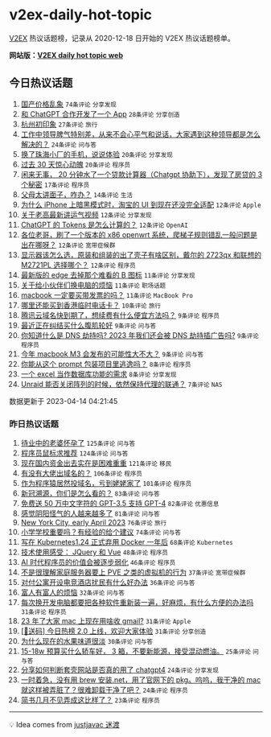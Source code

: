 # v2ex-daily-hot-topic

[V2EX](https://www.v2ex.com/) 热议话题榜，记录从 2020-12-18 日开始的 V2EX 热议话题榜单。

**网站版：[V2EX daily hot topic web](https://boojack.github.io/v2ex-daily-hot-topic-web/)**

## 今日热议话题

<!-- TODAY BEGIN -->

1. [国产价格乱象](https://www.v2ex.com/t/932390) `74条评论` `分享发现`
1. [和 ChatGPT 合作开发了一个 App](https://www.v2ex.com/t/932394) `28条评论` `分享创造`
1. [杭州初印象](https://www.v2ex.com/t/932393) `27条评论` `旅行`
1. [工作中领导脾气特别差，从来不会心平气和说话，大家遇到这种领导都是怎么解决的？](https://www.v2ex.com/t/932420) `24条评论` `问与答`
1. [换了珠海小厂的手机，说说体验](https://www.v2ex.com/t/932411) `20条评论` `分享发现`
1. [过去 30 天惊心动魄](https://www.v2ex.com/t/932396) `20条评论` `程序员`
1. [闲来无事， 20 分钟水了一个贷款计算器（Chatgpt 协助下），发现了房贷的 3 个秘密](https://www.v2ex.com/t/932456) `17条评论` `程序员`
1. [父母太讲面子，咋办？](https://www.v2ex.com/t/932451) `14条评论` `生活`
1. [为什么 iPhone 上暗黑模式时，淘宝的 UI 到现在还没完全适配](https://www.v2ex.com/t/932447) `12条评论` `Apple`
1. [关于老高最新讲运气视频](https://www.v2ex.com/t/932438) `12条评论` `分享发现`
1. [ChatGPT 的 Tokens 是怎么计算的？](https://www.v2ex.com/t/932406) `12条评论` `OpenAI`
1. [各位老哥，刷了一个版本的 x86 openwrt 系统，爬梯子规则错乱一般问题是出在哪呀？](https://www.v2ex.com/t/932402) `12条评论` `宽带症候群`
1. [显示器该怎么选，原装和组装的出了壳子有啥区别，戴尔的 2723qx 和联想的 M2721PL 选择哪个？](https://www.v2ex.com/t/932389) `12条评论` `程序员`
1. [最新版的 edge 去掉那个难看的 B 图标](https://www.v2ex.com/t/932409) `11条评论` `分享发现`
1. [关于给小伙伴们换电脑的烦恼](https://www.v2ex.com/t/932388) `11条评论` `职场话题`
1. [macbook 一定要买带发票的吗？](https://www.v2ex.com/t/932387) `11条评论` `MacBook Pro`
1. [哪里还能买到香港临时电话卡？](https://www.v2ex.com/t/932386) `10条评论` `旅行`
1. [腾讯云域名快到期了，想续费有什么便宜方法吗？](https://www.v2ex.com/t/932469) `9条评论` `程序员`
1. [最近正在纠结买什么腹肌轮好](https://www.v2ex.com/t/932423) `9条评论` `问与答`
1. [你知道什么是 DNS 劫持吗? 2023 年我们还会被 DNS 劫持插广告吗?](https://www.v2ex.com/t/932408) `9条评论` `程序员`
1. [今年 macbook M3 会发布的可能性大不大？](https://www.v2ex.com/t/932400) `9条评论` `问与答`
1. [你能从这个 prompt 包装项目里逃逸吗？](https://www.v2ex.com/t/932473) `8条评论` `程序员`
1. [一个 excel 当作数据库功能的需求](https://www.v2ex.com/t/932463) `8条评论` `分享发现`
1. [Unraid 能否关闭阵列的时候，依然保持代理的联通？](https://www.v2ex.com/t/932417) `7条评论` `NAS`

数据更新于 2023-04-14 04:21:45

<!-- TODAY END -->

### 昨日热议话题

<!-- YESTERDAY BEGIN -->

1. [待业中的老婆怀孕了](https://www.v2ex.com/t/932114) `125条评论` `问与答`
1. [程序员鼠标求推荐](https://www.v2ex.com/t/932112) `124条评论` `问与答`
1. [现在国内资金出去实在是困难重重](https://www.v2ex.com/t/932155) `121条评论` `移民`
1. [有没有大佬出域名的？](https://www.v2ex.com/t/932165) `106条评论` `程序员`
1. [作为程序猿居然投域名，亏到姥姥家了](https://www.v2ex.com/t/932122) `101条评论` `程序员`
1. [新冠溯源，你们是怎么看的？](https://www.v2ex.com/t/932211) `83条评论` `问与答`
1. [免费送 50 万中文字符的 GPT-3.5 支持 GPT-4](https://www.v2ex.com/t/932200) `82条评论` `优惠信息`
1. [感觉阴阳怪气的人越来越多了](https://www.v2ex.com/t/932235) `81条评论` `问与答`
1. [New York City, early April 2023](https://www.v2ex.com/t/932113) `76条评论` `旅行`
1. [小学学校重要吗？有经验的给个建议](https://www.v2ex.com/t/932234) `74条评论` `问与答`
1. [写在 Kubernetes1.24 正式弃用 Docker 一年后](https://www.v2ex.com/t/932173) `68条评论` `Kubernetes`
1. [技术使用感受： JQuery 和 Vue](https://www.v2ex.com/t/932298) `48条评论` `程序员`
1. [AI 时代程序员的价值会被逐步弱化](https://www.v2ex.com/t/932168) `46条评论` `程序员`
1. [不是很理解家庭服务器要上 PVE 之类的虚拟机的行为](https://www.v2ex.com/t/932187) `37条评论` `宽带症候群`
1. [对付公寓开设电竞酒店扰民有什么好办法](https://www.v2ex.com/t/932143) `36条评论` `问与答`
1. [富人有富人的烦恼](https://www.v2ex.com/t/932233) `32条评论` `问与答`
1. [每次换开发电脑都要把各种软件重新装一遍，好麻烦，有什么方便的办法吗](https://www.v2ex.com/t/932265) `31条评论` `程序员`
1. [23 年了大家 mac 上现在用啥收 gmail?](https://www.v2ex.com/t/932261) `31条评论` `Apple`
1. [[🎁送码] 今日热榜 2.0 上线，欢迎大家体验](https://www.v2ex.com/t/932149) `31条评论` `分享创造`
1. [为什么现在的水果味道很淡](https://www.v2ex.com/t/932272) `30条评论` `问与答`
1. [15-18w 预算买什么轿车好， 3 箱，不要新能源，接受混动燃油。](https://www.v2ex.com/t/932243) `25条评论` `问与答`
1. [分享如何判断套壳网站是否真的用了 chatgpt4](https://www.v2ex.com/t/932351) `24条评论` `分享发现`
1. [一时着急，没有用 brew 安装.net，用了官网下的 pkg。呜呜，我干净的 mac 就这样被弄脏了？很难卸载干净了吧？](https://www.v2ex.com/t/932320) `24条评论` `程序员`
1. [简书几月不见弄成这比样了？](https://www.v2ex.com/t/932360) `23条评论` `程序员`

<!-- YESTERDAY END -->

---

💡 Idea comes from [justjavac 迷渡](https://github.com/justjavac/)
